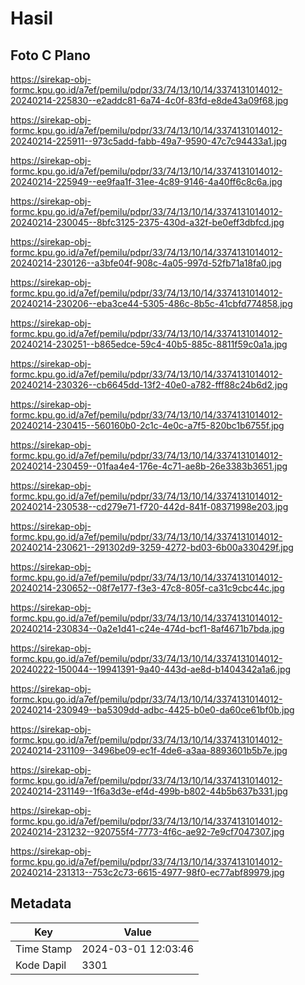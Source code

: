 # Hasil

## Foto C Plano

https://sirekap-obj-formc.kpu.go.id/a7ef/pemilu/pdpr/33/74/13/10/14/3374131014012-20240214-225830--e2addc81-6a74-4c0f-83fd-e8de43a09f68.jpg

https://sirekap-obj-formc.kpu.go.id/a7ef/pemilu/pdpr/33/74/13/10/14/3374131014012-20240214-225911--973c5add-fabb-49a7-9590-47c7c94433a1.jpg

https://sirekap-obj-formc.kpu.go.id/a7ef/pemilu/pdpr/33/74/13/10/14/3374131014012-20240214-225949--ee9faa1f-31ee-4c89-9146-4a40ff6c8c6a.jpg

https://sirekap-obj-formc.kpu.go.id/a7ef/pemilu/pdpr/33/74/13/10/14/3374131014012-20240214-230045--8bfc3125-2375-430d-a32f-be0eff3dbfcd.jpg

https://sirekap-obj-formc.kpu.go.id/a7ef/pemilu/pdpr/33/74/13/10/14/3374131014012-20240214-230126--a3bfe04f-908c-4a05-997d-52fb71a18fa0.jpg

https://sirekap-obj-formc.kpu.go.id/a7ef/pemilu/pdpr/33/74/13/10/14/3374131014012-20240214-230206--eba3ce44-5305-486c-8b5c-41cbfd774858.jpg

https://sirekap-obj-formc.kpu.go.id/a7ef/pemilu/pdpr/33/74/13/10/14/3374131014012-20240214-230251--b865edce-59c4-40b5-885c-8811f59c0a1a.jpg

https://sirekap-obj-formc.kpu.go.id/a7ef/pemilu/pdpr/33/74/13/10/14/3374131014012-20240214-230326--cb6645dd-13f2-40e0-a782-fff88c24b6d2.jpg

https://sirekap-obj-formc.kpu.go.id/a7ef/pemilu/pdpr/33/74/13/10/14/3374131014012-20240214-230415--560160b0-2c1c-4e0c-a7f5-820bc1b6755f.jpg

https://sirekap-obj-formc.kpu.go.id/a7ef/pemilu/pdpr/33/74/13/10/14/3374131014012-20240214-230459--01faa4e4-176e-4c71-ae8b-26e3383b3651.jpg

https://sirekap-obj-formc.kpu.go.id/a7ef/pemilu/pdpr/33/74/13/10/14/3374131014012-20240214-230538--cd279e71-f720-442d-841f-08371998e203.jpg

https://sirekap-obj-formc.kpu.go.id/a7ef/pemilu/pdpr/33/74/13/10/14/3374131014012-20240214-230621--291302d9-3259-4272-bd03-6b00a330429f.jpg

https://sirekap-obj-formc.kpu.go.id/a7ef/pemilu/pdpr/33/74/13/10/14/3374131014012-20240214-230652--08f7e177-f3e3-47c8-805f-ca31c9cbc44c.jpg

https://sirekap-obj-formc.kpu.go.id/a7ef/pemilu/pdpr/33/74/13/10/14/3374131014012-20240214-230834--0a2e1d41-c24e-474d-bcf1-8af4671b7bda.jpg

https://sirekap-obj-formc.kpu.go.id/a7ef/pemilu/pdpr/33/74/13/10/14/3374131014012-20240222-150044--19941391-9a40-443d-ae8d-b1404342a1a6.jpg

https://sirekap-obj-formc.kpu.go.id/a7ef/pemilu/pdpr/33/74/13/10/14/3374131014012-20240214-230949--ba5309dd-adbc-4425-b0e0-da60ce61bf0b.jpg

https://sirekap-obj-formc.kpu.go.id/a7ef/pemilu/pdpr/33/74/13/10/14/3374131014012-20240214-231109--3496be09-ec1f-4de6-a3aa-8893601b5b7e.jpg

https://sirekap-obj-formc.kpu.go.id/a7ef/pemilu/pdpr/33/74/13/10/14/3374131014012-20240214-231149--1f6a3d3e-ef4d-499b-b802-44b5b637b331.jpg

https://sirekap-obj-formc.kpu.go.id/a7ef/pemilu/pdpr/33/74/13/10/14/3374131014012-20240214-231232--920755f4-7773-4f6c-ae92-7e9cf7047307.jpg

https://sirekap-obj-formc.kpu.go.id/a7ef/pemilu/pdpr/33/74/13/10/14/3374131014012-20240214-231313--753c2c73-6615-4977-98f0-ec77abf89979.jpg


## Metadata

| Key        | Value               |
| ---------- | ------------------- |
| Time Stamp | 2024-03-01 12:03:46 |
| Kode Dapil | 3301                |



